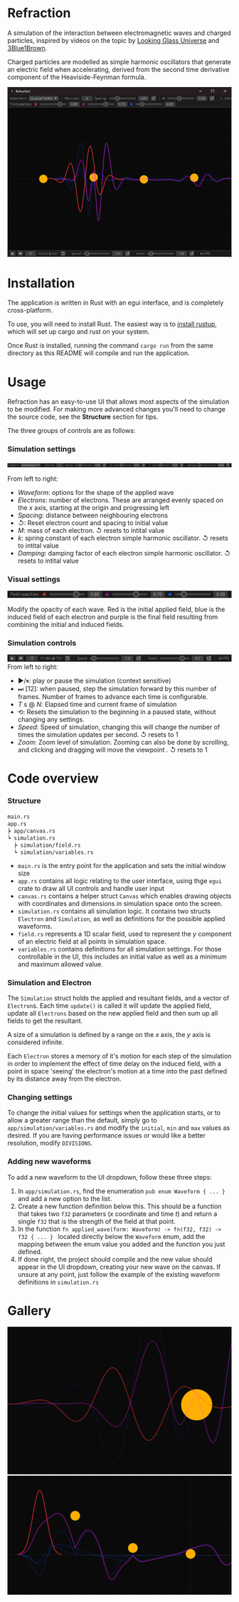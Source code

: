 # Refraction

A simulation of the interaction between electromagnetic waves and charged particles, inspired by videos on the topic by [Looking Glass Universe](https://www.youtube.com/watch?v=uo3ds0FVpXs&t=338s) and [3Blue1Brown](https://www.youtube.com/watch?v=KTzGBJPuJwM).

Charged particles are modelled as simple harmonic oscillators that generate an electric field when accelerating, derived from the second time derivative component of the Heaviside-Feynman formula.

![](resource/app.png)

# Installation

The application is written in Rust with an egui interface, and is completely cross-platform. 

To use, you will need to install Rust. The easiest way is to [install rustup](https://www.rust-lang.org/tools/install), which will set up cargo and rust on your system.

Once Rust is installed, running the command `cargo run` from the same directory as this README will compile and run the application.

# Usage
Refraction has an easy-to-use UI that allows most aspects of the simulation to be modified. For making more advanced changes you'll need to change the source code, see the **Structure** section for tips.

The three groups of controls are as follows:
### Simulation settings
![](resource/settings.png)

From left to right:
- *Waveform*: options for the shape of the applied wave
- *Electrons*: number of electrons. These are arranged evenly spaced on the $x$ axis, starting at the origin and progressing left
- *Spacing*: distance between neighbouring electrons
- ↺: Reset electron count and spacing to initial value
- $M$: mass of each electron. ↺ resets to intital value
- $k$: spring constant of each electron simple harmonic oscillator. ↺ resets to intital value
- *Damping*: damping factor of each electron simple harmonic oscillator. ↺ resets to intital value

### Visual settings
![](resource/visuals.png)

Modify the opacity of each wave. Red is the initial applied field, blue is the induced field of each electron and purple is the final field resulting from combining the initial and induced fields.

### Simulation controls
![](resource/controls.png)
From left to right:
- ▶/⏸: play or pause the simulation (context sensitive)
- ⏭ [12]: when paused, step the simulation forward by this number of frames. Number of frames to advance each time is configurable.
- $T$ s @ $N$: Elapsed time and current frame of simulation
- ⟲: Resets the simulation to the beginning in a paused state, without changing any settings.
- *Speed*: Speed of simulation, changing this will change the number of times the simulation updates per second. ↺ resets to 1
- *Zoom*: Zoom level of simulation. Zooming can also be done by scrolling, and clicking and dragging will move the viewpoint . ↺ resets to 1

# Code overview

### Structure
```
main.rs
app.rs
┝ app/canvas.rs
┕ simulation.rs
  ┝ simulation/field.rs
  ┕ simulation/variables.rs
```
- `main.rs` is the entry point for the application and sets the initial window size
- `app.rs` contains all logic relating to the user interface, using thge `egui` crate to draw all UI controls and handle user input
- `canvas.rs` contains a helper struct `Canvas` which enables drawing objects with coordinates and dimensions in simulation space onto the screen.
- `simulation.rs` contains all simulation logic. It contains two structs `Electron` and `Simulation`, as well as definitions for the possible applied waveforms.
- `field.rs` represents a 1D scalar field, used to represent the $y$ component of an electric field at all points in simulation space.
- `variables.rs` contains definitions for all simulation settings. For those controllable in the UI, this includes an initial value as well as a minimum and maximum allowed value. 

### Simulation and Electron

The `Simulation` struct holds the applied and resultant fields, and a vector of `Electron`s. Each time `update()` is called it will update the applied field, update all `Electrons` based on the new applied field and then sum up all fields to get the resultant. 

A size of a simulation is defined by a range on the $x$ axis, the $y$ axis is considered infinite.

Each `Electron` stores a memory of it's motion for each step of the simulation in order to implement the effect of time delay on the induced field, with a point in space 'seeing' the electron's motion at a time into the past defined by its distance away from the electron.

### Changing settings

To change the initial values for settings when the application starts, or to allow a greater range than the default, simply go to `app/simulation/variables.rs` and modify the `initial`, `min` and `max` values as desired. If you are having performance issues or would like a better resolution, modify `DIVISIONS`. 

### Adding new waveforms

To add a new waveform to the UI dropdown, follow these three steps:

1. In `app/simulation.rs`, find the enumeration ```pub enum Waveform { ... }``` and add a new option to the list.
2. Create a new function definition below this. This should be a function that takes two `f32` parameters ($x$ coordinate and time $t$) and return a single `f32` that is the strength of the field at that point.
3. In the function `fn applied_wave(form: Waveform) -> fn(f32, f32) -> f32 { ... } ` located directly below the `Waveform` enum, add the mapping between the enum value you added and the function you just defined. 
4. If done right, the project should compile and the new value should appear in the UI dropdown, creating your new wave on the canvas. If unsure at any point, just follow the example of the existing waveform definitions in `simulation.rs`

# Gallery
![](resource/delayed-field.png)
![](resource/multiple-electrons.png)